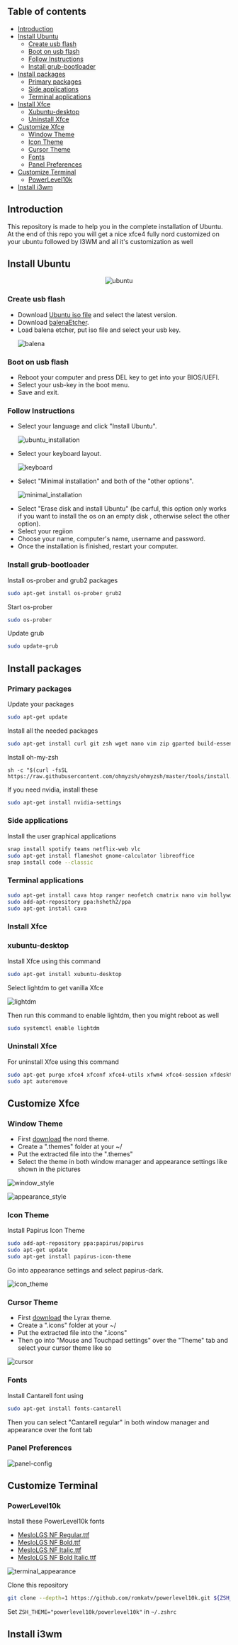 ## Table of contents

* [Introduction](#introduction)
* [Install Ubuntu](#install-ubuntu)
  * [Create usb flash](#create-usb-flash)
  * [Boot on usb flash](#boot-on-usb-flash)
  * [Follow Instructions](#follow-instructions)
  * [Install grub-bootloader](#install-grub-bootloader)
* [Install packages](#install-packages)
  * [Primary packages](#primary-packages)
  * [Side applications](#side-applications)
  * [Terminal applications](#terminal-applications)
* [Install Xfce](#install-xfce)
  * [Xubuntu-desktop](#xubuntu-desktop)
  * [Uninstall Xfce](#uninstall-xfce)
* [Customize Xfce](#customize-xfce)
  * [Window Theme](#window-theme)
  * [Icon Theme](#icon-theme)
  * [Cursor Theme](#cursor-theme)
  * [Fonts](#fonts)
  * [Panel Preferences](#panel-preferences)
* [Customize Terminal](#customize-terminal)
  * [PowerLevel10k](#powerlevel10k)
* [Install i3wm](#custom-i3wm)

## Introduction
This repository is made to help you in the complete installation of Ubuntu. At the end of this repo you will get a nice xfce4 fully nord customized on your ubuntu followed by I3WM and all it's customization as well
## Install Ubuntu
<p align="center"><img src="/screens/ubuntu.png" alt="ubuntu"></p>

### Create usb flash
 - Download [Ubuntu iso file](https://ubuntu.com/#download) and select the latest version.
 - Download [balenaEtcher](https://www.balena.io/etcher/).
 - Load balena etcher, put iso file and select your usb key.<p align="left"><img src="/screens/balena.png" alt="balena"></p>
### Boot on usb flash
 - Reboot your computer and press DEL key to get into your BIOS/UEFI.
 - Select your usb-key in the boot menu.
 - Save and exit.
### Follow Instructions
 - Select your language and click "Install Ubuntu".<p align="left"><img src="/screens/ubuntu_installation.png" alt="ubuntu_installation"></p>
 - Select your keyboard layout. <p align="left"><img src="/screens/keyboard_layout.png" alt="keyboard"></p>
 - Select "Minimal installation" and both of the "other options". <p align="left"><img src="/screens/minimal_installation.png" alt="minimal_installation"></p>
 - Select "Erase disk and install Ubuntu" (be carful, this option only works if you want to install the os on an empty disk , otherwise select the other option).
 - Select your regiion
 - Choose your name, computer's name, username and password.
 - Once the installation is finished, restart your computer.

### Install grub-bootloader

Install os-prober and grub2 packages 
~~~ sh
sudo apt-get install os-prober grub2
~~~
Start os-prober
~~~ sh
sudo os-prober
~~~
Update grub
~~~ sh
sudo update-grub
~~~

## Install packages

### Primary packages
Update your packages
~~~ sh
sudo apt-get update
~~~
Install all the needed packages
~~~ sh
sudo apt-get install curl git zsh wget nano vim zip gparted build-essential locate snap xarchiver gdebi
~~~
Install oh-my-zsh
~~~
sh -c "$(curl -fsSL https://raw.githubusercontent.com/ohmyzsh/ohmyzsh/master/tools/install.sh)"
~~~
If you need nvidia, install these
~~~ sh
sudo apt-get install nvidia-settings
~~~

### Side applications
Install the user graphical applications 
~~~ sh
snap install spotify teams netflix-web vlc
sudo apt-get install flameshot gnome-calculator libreoffice
snap install code --classic
~~~

### Terminal applications
~~~ sh
sudo apt-get install cava htop ranger neofetch cmatrix nano vim hollywood sl
sudo add-apt-repository ppa:hsheth2/ppa
sudo apt-get install cava
~~~

### Install Xfce
### xubuntu-desktop
Install Xfce using this command
~~~ sh
sudo apt-get install xubuntu-desktop
~~~
Select lightdm to get vanilla Xfce <p align="left"><img src="/screens/configure_xfce_lightdm.png" alt="lightdm"></p>
Then run this command to enable lightdm, then you might reboot as well 
~~~ sh
sudo systemctl enable lightdm
~~~
### Uninstall Xfce
For uninstall Xfce using this command
~~~ sh
sudo apt-get purge xfce4 xfconf xfce4-utils xfwm4 xfce4-session xfdesktop4 exo-utils xfce4-panel xfce4-terminal  thunar gdm3
sudo apt autoremove
~~~
## Customize Xfce

### Window Theme
- First [download](https://www.gnome-look.org/p/1267246/) the nord theme.
- Create a ".themes" folder at your ~/
- Put the extracted file into the ".themes"
- Select the theme in both window manager and appearance settings like shown in the pictures
<p align="left"><img src="/screens/window_manager_style.png" alt="window_style"></p>
<p align="left"><img src="/screens/appearance_style.png " alt="appearance_style"></p>

### Icon Theme
Install Papirus Icon Theme
~~~ sh
sudo add-apt-repository ppa:papirus/papirus
sudo apt-get update
sudo apt-get install papirus-icon-theme
~~~
Go into appearance settings and select papirus-dark. 
<p align="left"><img src="/screens/icon_theme.png" alt="icon_theme"></p>

### Cursor Theme
- First [download](https://www.pling.com/p/1505683/) the Lyrax theme.
- Create a ".icons" folder at your ~/
- Put the extracted file into the ".icons"
- Then go into "Mouse and Touchpad settings" over the "Theme" tab and select your cursor theme like so
<p align="left"><img src="/screens/cursor.png" alt="cursor"></p>

### Fonts
Install Cantarell font using 
~~~ sh
sudo apt-get install fonts-cantarell
~~~
Then you can select "Cantarell regular" in both window manager and appearance over the font tab

### Panel Preferences

<p align="left"><img src="/screens/panel_config.png" alt="panel-config"></p>
    
    
## Customize Terminal

### PowerLevel10k
Install these PowerLevel10k fonts 
- [MesloLGS NF Regular.ttf](https://github.com/romkatv/powerlevel10k-media/raw/master/MesloLGS%20NF%20Regular.ttf)
- [MesloLGS NF Bold.ttf](https://github.com/romkatv/powerlevel10k-media/raw/master/MesloLGS%20NF%20Bold.ttf)
- [MesloLGS NF Italic.ttf](https://github.com/romkatv/powerlevel10k-media/raw/master/MesloLGS%20NF%20Italic.ttf)
- [MesloLGS NF Bold Italic.ttf]( https://github.com/romkatv/powerlevel10k-media/raw/master/MesloLGS%20NF%20Bold%20Italic.ttf)

<p align="left"><img src="/screens/terminal_appearance.png" alt="terminal_appearance"></p>

Clone this repository
~~~ sh
git clone --depth=1 https://github.com/romkatv/powerlevel10k.git ${ZSH_CUSTOM:-$HOME/.oh-my-zsh/custom}/themes/powerlevel10k
~~~

Set `ZSH_THEME="powerlevel10k/powerlevel10k"` in `~/.zshrc`

## Install i3wm

